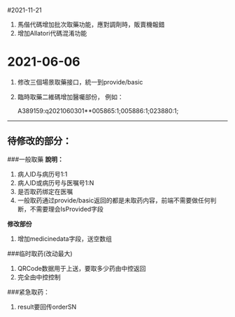 #2021-11-21
1. 馬偕代碼增加批次取藥功能，應對調劑時，販賣機報錯
2. 增加Allatori代碼混淆功能

# 2021-06-06 
1. 修改三個場景取藥接口，統一到provide/basic
2. 臨時取藥二維碼增加醫囑部份， 例如：


	A389159:q2021060301**005865:1;005886:1;023880:1;
---

## 待修改的部分：
###一般取藥
__說明：__
1. 病人ID与病历号1:1
2. 病人ID或病历号与医嘱号1:N
3. 是否取药绑定在医嘱
4. 一般取药通过provide/basic返回的都是未取药内容，前端不需要做任何判断，不需要理会IsProvided字段

__修改部份__
1. 增加medicinedata字段，送空数组


###临时取药(改动最大)
1. QRCode数据用于上送，要取多少药由中控返回
2. 完全由中控控制


###紧急取药：
1. result要回传orderSN


